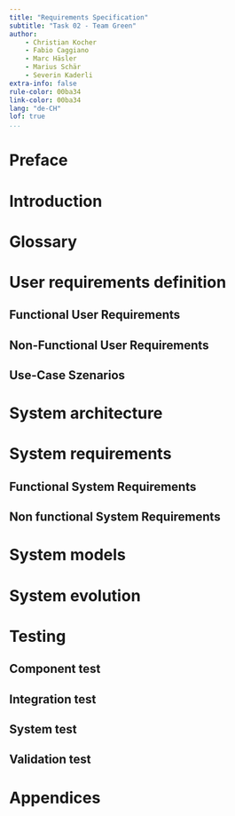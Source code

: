 ```yaml
---
title: "Requirements Specification"
subtitle: "Task 02 - Team Green"
author:
    - Christian Kocher
    - Fabio Caggiano
    - Marc Häsler
    - Marius Schär
    - Severin Kaderli
extra-info: false
rule-color: 00ba34
link-color: 00ba34
lang: "de-CH"
lof: true
...
```


# Preface

# Introduction

# Glossary

# User requirements definition

## Functional User Requirements

## Non-Functional User Requirements

## Use-Case Szenarios

# System architecture

# System requirements

## Functional System Requirements

## Non functional System Requirements

# System models

# System evolution

# Testing

## Component test

## Integration test

## System test

## Validation test

# Appendices

